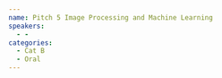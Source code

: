 ```yaml
---
name: Pitch 5 Image Processing and Machine Learning
speakers:
  - -
categories:
  - Cat B
  - Oral
---
```


